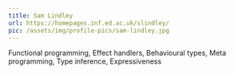 ```yaml
---
title: Sam Lindley
url: https://homepages.inf.ed.ac.uk/slindley/
pic: /assets/img/profile-pics/sam-lindley.jpg
---
```

Functional programming, Effect handlers, Behavioural types, Meta programming, Type inference, Expressiveness
